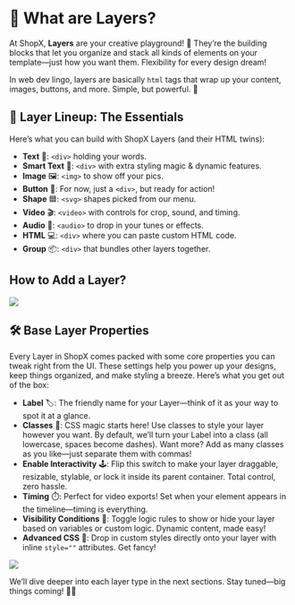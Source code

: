 # 🚀 What are Layers?

At ShopX, **Layers** are your creative playground! 🎨 They’re the building blocks that let you organize and stack all kinds of elements on your template—just how you want them. Flexibility for every design dream!

In web dev lingo, layers are basically `html` tags that wrap up your content, images, buttons, and more. Simple, but powerful. 💪

## 🌟 Layer Lineup: The Essentials

Here’s what you can build with ShopX Layers (and their HTML twins):

- **Text** 📝: `<div>` holding your words.
- **Smart Text** 🤖: `<div>` with extra styling magic & dynamic features.
- **Image** 🖼️: `<img>` to show off your pics.
- **Button** 🔘: For now, just a `<div>`, but ready for action!
- **Shape** 🟦: `<svg>` shapes picked from our menu.
- **Video** 🎬: `<video>` with controls for crop, sound, and timing.
- **Audio** 🎵: `<audio>` to drop in your tunes or effects.
- **HTML** 💻: `<div>` where you can paste custom HTML code.
- **Group** 📦: `<div>` that bundles other layers together.

## How to Add a Layer?
![](https://res.cloudinary.com/coke/image/upload/v1752164237/GCM/shopx-docs/layers/what-are-layers/what-are-layers-01.gif)

## 🛠️ Base Layer Properties

Every Layer in ShopX comes packed with some core properties you can tweak right from the UI. These settings help you power up your designs, keep things organized, and make styling a breeze. Here’s what you get out of the box:

- **Label** 🏷️: The friendly name for your Layer—think of it as your way to spot it at a glance.
- **Classes** 🎨: CSS magic starts here! Use classes to style your layer however you want. By default, we’ll turn your Label into a class (all lowercase, spaces become dashes). Want more? Add as many classes as you like—just separate them with commas!
- **Enable Interactivity** 🕹️: Flip this switch to make your layer draggable, resizable, stylable, or lock it inside its parent container. Total control, zero hassle.
- **Timing** ⏱️: Perfect for video exports! Set when your element appears in the timeline—timing is everything.
- **Visibility Conditions** 👀: Toggle logic rules to show or hide your layer based on variables or custom logic. Dynamic content, made easy!
- **Advanced CSS** 💅: Drop in custom styles directly onto your layer with inline `style=""` attributes. Get fancy!

![](https://res.cloudinary.com/coke/image/upload/v1752164267/GCM/shopx-docs/layers/what-are-layers/what-are-layers-02.png)

We’ll dive deeper into each layer type in the next sections. Stay tuned—big things coming! 🚀✨
